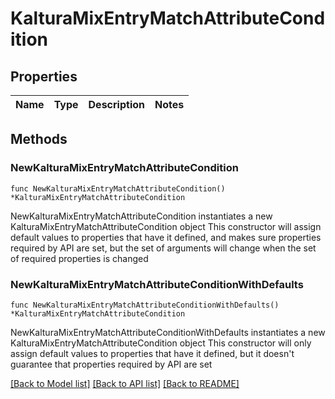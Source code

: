 # KalturaMixEntryMatchAttributeCondition

## Properties

Name | Type | Description | Notes
------------ | ------------- | ------------- | -------------

## Methods

### NewKalturaMixEntryMatchAttributeCondition

`func NewKalturaMixEntryMatchAttributeCondition() *KalturaMixEntryMatchAttributeCondition`

NewKalturaMixEntryMatchAttributeCondition instantiates a new KalturaMixEntryMatchAttributeCondition object
This constructor will assign default values to properties that have it defined,
and makes sure properties required by API are set, but the set of arguments
will change when the set of required properties is changed

### NewKalturaMixEntryMatchAttributeConditionWithDefaults

`func NewKalturaMixEntryMatchAttributeConditionWithDefaults() *KalturaMixEntryMatchAttributeCondition`

NewKalturaMixEntryMatchAttributeConditionWithDefaults instantiates a new KalturaMixEntryMatchAttributeCondition object
This constructor will only assign default values to properties that have it defined,
but it doesn't guarantee that properties required by API are set


[[Back to Model list]](../README.md#documentation-for-models) [[Back to API list]](../README.md#documentation-for-api-endpoints) [[Back to README]](../README.md)


